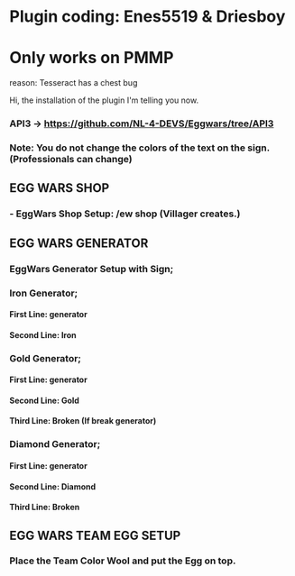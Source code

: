 # Plugin coding: Enes5519 & Driesboy
# Only works on PMMP
reason: Tesseract has a chest bug

Hi, the installation of the plugin I'm telling you now.

### API3 -> https://github.com/NL-4-DEVS/Eggwars/tree/API3

### Note: You do not change the colors of the text on the sign. (Professionals can change)

## EGG WARS SHOP
### - EggWars Shop Setup: /ew shop (Villager creates.)

## EGG WARS GENERATOR
### EggWars Generator Setup with Sign;

### Iron Generator;
#### First Line: generator
#### Second Line: Iron

### Gold Generator;
#### First Line: generator
#### Second Line: Gold
#### Third Line: Broken (If break generator)

### Diamond Generator;
#### First Line: generator
#### Second Line: Diamond
#### Third Line: Broken

## EGG WARS TEAM EGG SETUP
### Place the Team Color Wool and put the Egg on top.

